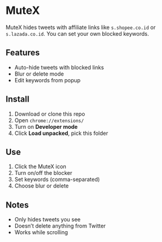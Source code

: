 # MuteX

MuteX hides tweets with affiliate links like `s.shopee.co.id` or `s.lazada.co.id`. You can set your own blocked keywords.

## Features

- Auto-hide tweets with blocked links
- Blur or delete mode
- Edit keywords from popup

## Install

1. Download or clone this repo
2. Open `chrome://extensions/`
3. Turn on **Developer mode**
4. Click **Load unpacked**, pick this folder

## Use

1. Click the MuteX icon
2. Turn on/off the blocker
3. Set keywords (comma-separated)
4. Choose blur or delete

## Notes

- Only hides tweets you see
- Doesn’t delete anything from Twitter
- Works while scrolling
